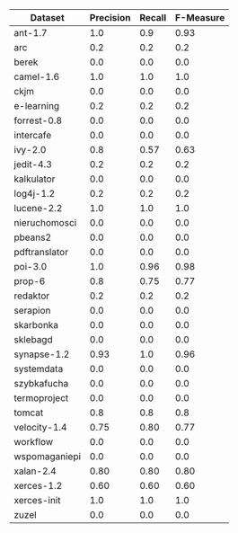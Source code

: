 Dataset | Precision | Recall | F-Measure
------- | --------- | ------ | ---------
ant-1.7 | 1.0 | 0.9 | 0.93
arc | 0.2 | 0.2 | 0.2
berek | 0.0 | 0.0 | 0.0
camel-1.6 | 1.0 | 1.0 | 1.0
ckjm | 0.0 | 0.0 | 0.0
e-learning | 0.2 | 0.2 | 0.2
forrest-0.8 | 0.0 | 0.0 | 0.0
intercafe | 0.0 | 0.0 | 0.0
ivy-2.0 | 0.8 | 0.57 | 0.63
jedit-4.3 | 0.2 | 0.2 | 0.2
kalkulator | 0.0 | 0.0 | 0.0
log4j-1.2 | 0.2 | 0.2 | 0.2
lucene-2.2 | 1.0 | 1.0 | 1.0
nieruchomosci | 0.0 | 0.0 | 0.0
pbeans2 | 0.0 | 0.0 | 0.0
pdftranslator | 0.0 | 0.0 | 0.0
poi-3.0 | 1.0 | 0.96 | 0.98
prop-6 | 0.8 | 0.75 | 0.77
redaktor | 0.2 | 0.2 | 0.2
serapion | 0.0 | 0.0 | 0.0
skarbonka | 0.0 | 0.0 | 0.0
sklebagd | 0.0 | 0.0 | 0.0
synapse-1.2 | 0.93 | 1.0 | 0.96
systemdata | 0.0 | 0.0 | 0.0
szybkafucha | 0.0 | 0.0 | 0.0
termoproject | 0.0 | 0.0 | 0.0
tomcat | 0.8 | 0.8 | 0.8
velocity-1.4 | 0.75 | 0.80 | 0.77
workflow | 0.0 | 0.0 | 0.0
wspomaganiepi | 0.0 | 0.0 | 0.0
xalan-2.4 | 0.80 | 0.80 | 0.80
xerces-1.2 | 0.60 | 0.60 | 0.60
xerces-init | 1.0 | 1.0 | 1.0
zuzel | 0.0 | 0.0 | 0.0